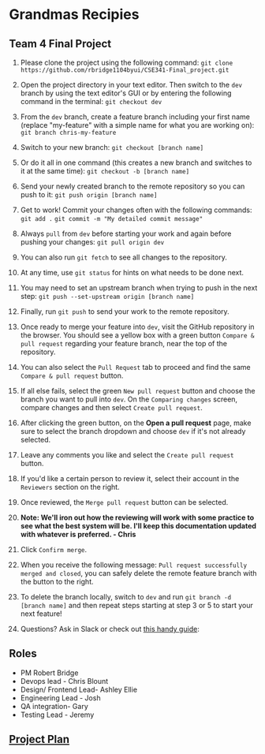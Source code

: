 # Grandmas Recipies
## Team 4 Final Project

1. Please clone the project using the following command: 
`git clone https://github.com/rbridge1104byui/CSE341-Final_project.git`

1. Open the project directory in your text editor. Then switch to the `dev` branch by using the text editor's GUI or by entering the following command in the terminal: `git checkout dev`

1. From the `dev` branch, create a feature branch including your first name (replace "my-feature" with a simple name for what you are working on): `git branch chris-my-feature`

1. Switch to your new branch: `git checkout [branch name]`

1. Or do it all in one command (this creates a new branch and switches to it at the same time): `git checkout -b [branch name]`

1. Send your newly created branch to the remote repository so you can push to it: `git push origin [branch name]`

1. Get to work! Commit your changes often with the following commands:
`git add .`
`git commit -m "My detailed commit message"`

1. Always `pull` from `dev` before starting your work and again before pushing your changes: `git pull origin dev`

1. You can also run `git fetch` to see all changes to the repository.

1. At any time, use `git status` for hints on what needs to be done next.

1. You may need to set an upstream branch when trying to push in the next step: `git push --set-upstream origin [branch name]`

1. Finally, run `git push` to send your work to the remote repository. 

1. Once ready to merge your feature into `dev`, visit the GitHub repository in the browser. You should see a yellow box with a green button `Compare & pull request` regarding your feature branch, near the top of the repository.

1. You can also select the `Pull Request` tab to proceed and find the same `Compare & pull request` button.

1. If all else fails, select the green `New pull request` button and choose the branch you want to pull into `dev`. On the `Comparing changes` screen, compare changes and then select `Create pull request`.

1. After clicking the green button, on the **Open a pull request** page, make sure to select the branch dropdown and choose `dev` if it's not already selected.

1. Leave any comments you like and select the `Create pull request` button.

1. If you'd like a certain person to review it, select their account in the `Reviewers` section on the right.

1. Once reviewed, the `Merge pull request` button can be selected.

1. **Note: We'll iron out how the reviewing will work with some practice to see what the best system will be. I'll keep this documentation updated with whatever is preferred. - Chris**

1. Click `Confirm merge`.

1. When you receive the following message: `Pull request successfully merged and closed`, you can safely delete the remote feature branch with the button to the right.

1. To delete the branch locally, switch to `dev` and run `git branch -d [branch name]` and then repeat steps starting at step 3 or 5 to start your next feature!

1. Questions? Ask in Slack or check out [this handy guide](https://github.com/joshnh/Git-Commands): 

## Roles
- PM   Robert Bridge
- Devops lead - Chris Blount
- Design/ Frontend Lead- Ashley Ellie
- Engineering Lead - Josh
- QA integration- Gary
- Testing Lead - Jeremy

## [Project Plan](https://github.com/rbridge1104byui/CSE341-Final_project/blob/main/Project%20Plan.pdf)


